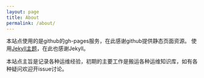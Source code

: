 ```yaml
---
layout: page
title: About
permalink: /about/
---
```


本站点使用的是github的gh-pages服务，在此感谢github提供静态页面资源。
使用[Jekyll主题](http://jekyllrb.com/)，在此也感谢Jekyll。

本站点主旨是记录各种运维经验，初期的主要工作是搬运各种运维知识库，如有各种疑问欢迎开issue讨论。
